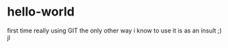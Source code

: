 # hello-world
first time really using GIT
the only other way i know to use it is as an insult ;)
jl
